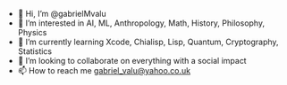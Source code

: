 - 👋 Hi, I’m @gabrielMvalu
- 👀 I’m interested in AI, ML, Anthropology, Math, History, Philosophy, Physics
- 🌱 I’m currently learning Xcode, Chialisp, Lisp, Quantum, Cryptography, Statistics
- 💞️ I’m looking to collaborate on everything with a social impact
- 📫 How to reach me gabriel_valu@yahoo.co.uk

<!---
gabrielMvalu/gabrielMvalu is a ✨ special ✨ repository because its `README.md` (this file) appears on your GitHub profile.
You can click the Preview link to take a look at your changes.
--->
